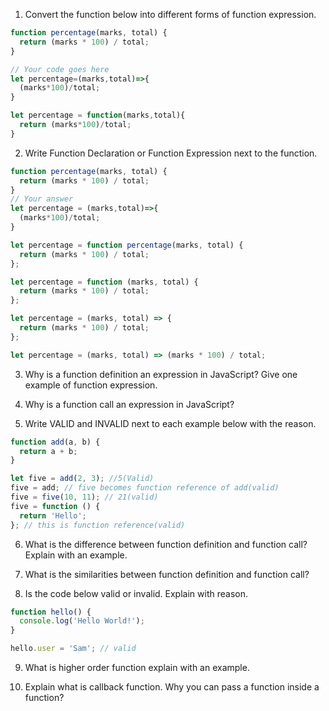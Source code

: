 1. Convert the function below into different forms of function expression.

```js
function percentage(marks, total) {
  return (marks * 100) / total;
}

// Your code goes here
let percentage=(marks,total)=>{
  (marks*100)/total;
}

let percentage = function(marks,total){
  return (marks*100)/total;
}
```

2. Write Function Declaration or Function Expression next to the function.

```js
function percentage(marks, total) {
  return (marks * 100) / total;
}
// Your answer
let percentage = (marks,total)=>{
  (marks*100)/total;
}
```

```js
let percentage = function percentage(marks, total) {
  return (marks * 100) / total;
};
```

```js
let percentage = function (marks, total) {
  return (marks * 100) / total;
};
```

```js
let percentage = (marks, total) => {
  return (marks * 100) / total;
};
```

```js
let percentage = (marks, total) => (marks * 100) / total;
```

3. Why is a function definition an expression in JavaScript? Give one example of function expression.

4. Why is a function call an expression in JavaScript?

5. Write VALID and INVALID next to each example below with the reason.

```js
function add(a, b) {
  return a + b;
}

let five = add(2, 3); //5(Valid)
five = add; // five becomes function reference of add(valid)
five = five(10, 11); // 21(valid)
five = function () {
  return 'Hello';
}; // this is function reference(valid)
```

6. What is the difference between function definition and function call? Explain with an example.
<!-- Function definition is a structure of a working function while function calling is actually providing necessary parameters to run the function -->
7. What is the similarities between function definition and function call?
<!-- function call is made using parameters provided in function definition. So the necessary factors to run a function are same in function call and function definition -->
8. Is the code below valid or invalid. Explain with reason.

```js
function hello() {
  console.log('Hello World!');
}

hello.user = 'Sam'; // valid
```

9. What is higher order function explain with an example.
<!-- Higher order functions are those which perform operations on other functions
    Example:
    const numbers=[1,2,3,4];
    function addOne(array){
      for(let i=0;i<array.length;i++){
        console.log(array[i] + 1);
      }
    }
    addOne(numbers);
     -->

10. Explain what is callback function. Why you can pass a function inside a function?
<!-- Callback functions are passed as argument to another function.
      When a function is finished then callbacks are passed to follow up.
       -->